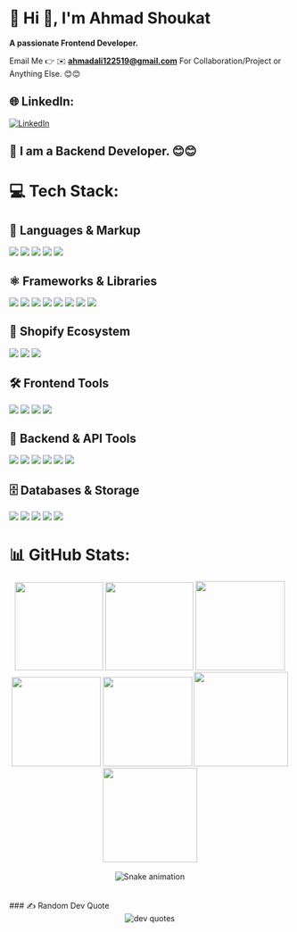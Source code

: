 # 💫 Hi 👋, I'm Ahmad Shoukat

**A passionate Frontend Developer.**

Email Me 👉 ✉️ **ahmadali122519@gmail.com** For Collaboration/Project or Anything Else. 😊😊

## 🌐 LinkedIn:

[![LinkedIn](https://img.shields.io/badge/LinkedIn-%230077B5.svg?logo=linkedin&logoColor=white)](https://www.linkedin.com/in/ahmad-shoukat-413322254/)

## 🔗 I am a Backend Developer. 😊😊

# 💻 Tech Stack:

## 🧠 Languages & Markup

<p>
  <img src="https://img.shields.io/badge/JavaScript-F7DF1E?style=for-the-badge&logo=javascript&logoColor=black" />
  <img src="https://img.shields.io/badge/TypeScript-3178C6?style=for-the-badge&logo=typescript&logoColor=white" />
  <img src="https://img.shields.io/badge/HTML5-E34F26?style=for-the-badge&logo=html5&logoColor=white" />
  <img src="https://img.shields.io/badge/CSS3-1572B6?style=for-the-badge&logo=css3&logoColor=white" />
  <img src="https://img.shields.io/badge/Liquid-000000?style=for-the-badge&logo=liquid&logoColor=white" />
</p>

## ⚛️ Frameworks & Libraries

<p>
  <img src="https://img.shields.io/badge/React-20232A?style=for-the-badge&logo=react&logoColor=61DAFB" />
  <img src="https://img.shields.io/badge/React%20Native-20232A?style=for-the-badge&logo=react&logoColor=61DAFB" />
  <img src="https://img.shields.io/badge/Next.js-000000?style=for-the-badge&logo=nextdotjs&logoColor=white" />
  <img src="https://img.shields.io/badge/Remix-000000?style=for-the-badge&logo=remix&logoColor=white" />
  <img src="https://img.shields.io/badge/MUI-007FFF?style=for-the-badge&logo=mui&logoColor=white" />
  <img src="https://img.shields.io/badge/Polaris-008060?style=for-the-badge&logo=shopify&logoColor=white" />
  <img src="https://img.shields.io/badge/React%20Dropzone-000000?style=for-the-badge&logoColor=white" />
  <img src="https://img.shields.io/badge/GrapeJS-800080?style=for-the-badge&logoColor=white" />
</p>

## 🛒 Shopify Ecosystem

<p>
  <img src="https://img.shields.io/badge/Shopify%20Apps-96BF48?style=for-the-badge&logo=shopify&logoColor=white" />
  <img src="https://img.shields.io/badge/Shopify%20Themes-7AB55C?style=for-the-badge&logo=shopify&logoColor=white" />
  <img src="https://img.shields.io/badge/Hydrogen-1A1A1A?style=for-the-badge&logo=hydrogen&logoColor=white" />
</p>

## 🛠️ Frontend Tools

<p>
  <img src="https://img.shields.io/badge/Vite-646CFF?style=for-the-badge&logo=vite&logoColor=white" />
  <img src="https://img.shields.io/badge/Webpack-8DD6F9?style=for-the-badge&logo=webpack&logoColor=black" />
  <img src="https://img.shields.io/badge/Babel-F9DC3E?style=for-the-badge&logo=babel&logoColor=black" />
  <img src="https://img.shields.io/badge/ESLint-4B32C3?style=for-the-badge&logo=eslint&logoColor=white" />
</p>

## 🧩 Backend & API Tools

<p>
  <img src="https://img.shields.io/badge/Node.js-339933?style=for-the-badge&logo=nodedotjs&logoColor=white" />
  <img src="https://img.shields.io/badge/Express.js-000000?style=for-the-badge&logo=express&logoColor=white" />
  <img src="https://img.shields.io/badge/REST%20API-000000?style=for-the-badge&logo=fastapi&logoColor=white" />
  <img src="https://img.shields.io/badge/GraphQL-E10098?style=for-the-badge&logo=graphql&logoColor=white" />
  <img src="https://img.shields.io/badge/Swagger-85EA2D?style=for-the-badge&logo=swagger&logoColor=black" />
  <img src="https://img.shields.io/badge/JWT-000000?style=for-the-badge&logo=jsonwebtokens&logoColor=white" />
</p>

## 🗄️ Databases & Storage

<p>
  <img src="https://img.shields.io/badge/MongoDB-47A248?style=for-the-badge&logo=mongodb&logoColor=white" />
  <img src="https://img.shields.io/badge/MySQL-4479A1?style=for-the-badge&logo=mysql&logoColor=white" />
  <img src="https://img.shields.io/badge/PostgreSQL-336791?style=for-the-badge&logo=postgresql&logoColor=white" />
  <img src="https://img.shields.io/badge/Redis-DC382D?style=for-the-badge&logo=redis&logoColor=white" />
  <img src="https://img.shields.io/badge/DynamoDB-4053D6?style=for-the-badge&logo=amazon-dynamodb&logoColor=white" />
</p>

# 📊 GitHub Stats:

<div align="center">

<img height="158em" src="https://github-profile-summary-cards.vercel.app/api/cards/profile-details?username=ahmad122519&theme=radical">
<img height="158em" src="https://github-profile-summary-cards.vercel.app/api/cards/stats?username=ahmad122519&theme=radical">
<img height="160em" src="https://github-profile-summary-cards.vercel.app/api/cards/repos-per-language?username=ahmad122519&theme=radical">
<img height="160em" src="https://github-profile-summary-cards.vercel.app/api/cards/most-commit-language?username=ahmad122519&theme=radical">
<img height="160em" src="https://github-profile-summary-cards.vercel.app/api/cards/productive-time?username=ahmad122519&theme=radical&utcOffset=8">
<img height="169em" src="https://github-readme-stats.vercel.app/api?username=ahmad122519&theme=radical&hide_border=false&include_all_commits=true&count_private=true">
<img height="169em" src="https://github-readme-streak-stats.herokuapp.com/?user=ahmad122519&theme=radical">

</div>

</div><br>
<!-- Snake Game Repo View -->

<div align="center">
  <img src="https://profile-readme-generator.com/assets/snake.svg" alt="Snake animation" />
</div>

<br>
<br>
### ✍️ Random Dev Quote
<br>
<div align="center">
  <img src="https://quotes-github-readme.vercel.app/api?type=horizontal&theme=radical" alt="dev quotes" />
</div>
